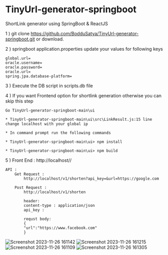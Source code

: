 # TinyUrl-generator-springboot
ShortLink generator using SpringBoot &amp; ReactJS

1 ) git clone https://github.com/BodduSatya/TinyUrl-generator-springboot.git or download.

2 ) springboot application.properties update your values for following keys

    global.url=
    oracle.username=
    oracle.password=
    oracle.url=
    spring.jpa.database-platform=
3 ) Execute the DB script in scripts.db file

4 ) If you want Frontend option for shortlink generation otherwise you can skip this step
    
    Go TinyUrl-generator-springboot-main\ui
    
    * TinyUrl-generator-springboot-main\ui\src\LinkResult.js:15 line change localhost with your global ip
    
    * In command prompt run the following commands
    
    * TinyUrl-generator-springboot-main\ui> npm install
   
    * TinyUrl-generator-springboot-main\ui> npm build
5 ) 
    Front End : 
        http://localhost//
    
    API :
        Get Request :
            http://localhost/v1/shorten?api_key=&url=https://google.com
        
        Post Request :
            http://localhost/v1/shorten
            
            header:
            content-type : application/json
            api_key :
            
            requst body:
            {
            "url":"https://www.facebook.com"
            }

![Screenshot 2023-11-26 161142](https://github.com/BodduSatya/TinyUrl-generator-springboot/assets/24984593/7ddbe611-7906-48bc-8174-841055505c20)
![Screenshot 2023-11-26 161215](https://github.com/BodduSatya/TinyUrl-generator-springboot/assets/24984593/4e4d269b-8e89-49ec-8566-153b34fa7486)
![Screenshot 2023-11-26 161109](https://github.com/BodduSatya/TinyUrl-generator-springboot/assets/24984593/5312deee-4031-4623-b03f-8467e77b909f)
![Screenshot 2023-11-26 161305](https://github.com/BodduSatya/TinyUrl-generator-springboot/assets/24984593/8e9dd639-e561-4460-a44d-5e769c6087dd)




